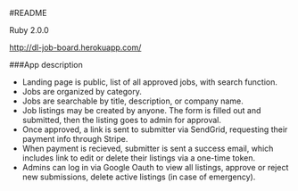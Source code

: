 #README

Ruby 2.0.0

http://dl-job-board.herokuapp.com/

###App description
 - Landing page is public, list of all approved jobs, with search function.
 - Jobs are organized by category.
 - Jobs are searchable by title, description, or company name. 
 - Job listings may be created by anyone. The form is filled out and submitted, then the listing goes to admin for approval. 
 - Once approved, a link is sent to submitter via SendGrid, requesting their payment info through Stripe. 
 - When payment is recieved, submitter is sent a success email, which includes link to edit or delete their listings via a one-time token.  
 - Admins can log in via Google Oauth to view all listings, approve or reject new submissions, delete active listings (in case of emergency).
 
